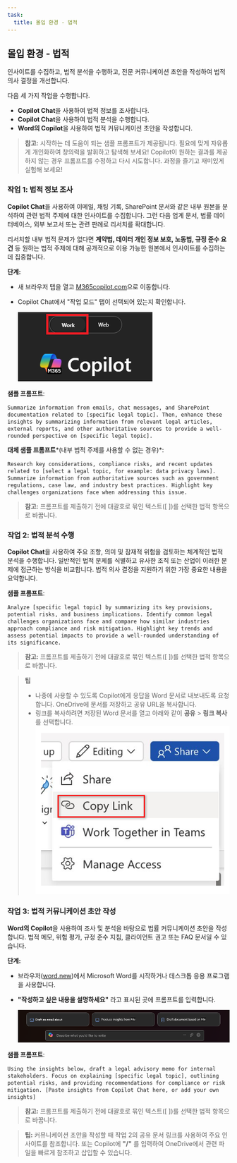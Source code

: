 ```yaml
---
task:
  title: 몰입 환경 - 법적
---
```


## 몰입 환경 - 법적  

인사이트를 수집하고, 법적 분석을 수행하고, 전문 커뮤니케이션 초안을 작성하여 법적 의사 결정을 개선합니다.  

다음 세 가지 작업을 수행합니다.  

- **Copilot Chat**을 사용하여 법적 정보를 조사합니다.  
- **Copilot Chat**을 사용하여 법적 분석을 수행합니다.  
- **Word의 Copilot**을 사용하여 법적 커뮤니케이션 초안을 작성합니다.  

> **참고:** 시작하는 데 도움이 되는 샘플 프롬프트가 제공됩니다. 필요에 맞게 자유롭게 개인화하여 창의력을 발휘하고 탐색해 보세요! Copilot이 원하는 결과를 제공하지 않는 경우 프롬프트를 수정하고 다시 시도합니다. 과정을 즐기고 재미있게 실험해 보세요!  

### 작업 1: 법적 정보 조사  

**Copilot Chat**을 사용하여 이메일, 채팅 기록, SharePoint 문서와 같은 내부 원본을 분석하여 관련 법적 주제에 대한 인사이트를 수집합니다. 그런 다음 업계 문서, 법률 데이터베이스, 외부 보고서 또는 관련 판례로 리서치를 확대합니다.  

리서치할 내부 법적 문제가 없다면 **계약법, 데이터 개인 정보 보호, 노동법, 규정 준수 요건** 등 원하는 법적 주제에 대해 공개적으로 이용 가능한 원본에서 인사이트를 수집하는 데 집중합니다.  

**단계:**

- 새 브라우저 탭을 열고 [M365copilot.com](https://m365copilot.com/)으로 이동합니다.  
- Copilot Chat에서 "작업 모드" 탭이 선택되어 있는지 확인합니다.  

    ![작업 모드 탭을 보여주는 스크린샷.](../Prompts/Media/work-mode.png)  

**샘플 프롬프트**:

```text
Summarize information from emails, chat messages, and SharePoint documentation related to [specific legal topic]. Then, enhance these insights by summarizing information from relevant legal articles, external reports, and other authoritative sources to provide a well-rounded perspective on [specific legal topic].
```

**대체 샘플 프롬프트***(내부 법적 주제를 사용할 수 없는 경우)*:

```text
Research key considerations, compliance risks, and recent updates related to [select a legal topic, for example: data privacy laws]. Summarize information from authoritative sources such as government regulations, case law, and industry best practices. Highlight key challenges organizations face when addressing this issue.
```

> **참고:** 프롬프트를 제출하기 전에 대괄호로 묶인 텍스트([ ])를 선택한 법적 항목으로 바꿉니다.

### 작업 2: 법적 분석 수행  

**Copilot Chat**을 사용하여 주요 조항, 의미 및 잠재적 위험을 검토하는 체계적인 법적 분석을 수행합니다. 일반적인 법적 문제를 식별하고 유사한 조직 또는 산업이 이러한 문제에 접근하는 방식을 비교합니다. 법적 의사 결정을 지원하기 위한 가장 중요한 내용을 요약합니다.  

**샘플 프롬프트**:

```text
Analyze [specific legal topic] by summarizing its key provisions, potential risks, and business implications. Identify common legal challenges organizations face and compare how similar industries approach compliance and risk mitigation. Highlight key trends and assess potential impacts to provide a well-rounded understanding of its significance.
```

> **참고:** 프롬프트를 제출하기 전에 대괄호로 묶인 텍스트([ ])를 선택한 법적 항목으로 바꿉니다.

> **팁**  
>
> - 나중에 사용할 수 있도록 Copilot에게 응답을 Word 문서로 내보내도록 요청합니다. OneDrive에 문서를 저장하고 공유 URL을 복사합니다.  
> - 링크를 복사하려면 저장된 Word 문서를 열고 아래와 같이 **공유** > **링크 복사**를 선택합니다.  
> ![링크 공유](../Demos/Media/share-menu-with-copy-link-9fd1c60a.png)  

### 작업 3: 법적 커뮤니케이션 초안 작성  

**Word의 Copilot**을 사용하여 조사 및 분석을 바탕으로 법률 커뮤니케이션 초안을 작성합니다. 법적 메모, 위험 평가, 규정 준수 지침, 클라이언트 권고 또는 FAQ 문서일 수 있습니다.  

**단계:**

- 브라우저([word.new](https://word.new))에서 Microsoft Word를 시작하거나 데스크톱 응용 프로그램을 사용합니다.  
- **"작성하고 싶은 내용을 설명하세요"** 라고 표시된 곳에 프롬프트를 입력합니다.  

    ![Word의 Copilot을 보여 주는 스크린샷.](../Prompts/Media/draft-with-copilot.png)  

**샘플 프롬프트**:

```text
Using the insights below, draft a legal advisory memo for internal stakeholders. Focus on explaining [specific legal topic], outlining potential risks, and providing recommendations for compliance or risk mitigation. [Paste insights from Copilot Chat here, or add your own insights]
```

> **참고:** 프롬프트를 제출하기 전에 대괄호로 묶인 텍스트([ ])를 선택한 법적 항목으로 바꿉니다.

> **팁:** 커뮤니케이션 초안을 작성할 때 작업 2의 공유 문서 링크를 사용하여 주요 인사이트를 참조합니다. 또는 Copilot에 **"/"** 를 입력하여 OneDrive에서 관련 파일을 빠르게 참조하고 삽입할 수 있습니다.
